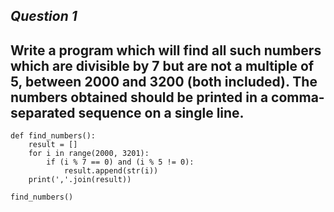 *Question 1*
------------
Write a program which will find all such numbers which are divisible by 7 but are not a multiple of 5, between 2000 and 3200 (both included).
The numbers obtained should be printed in a comma-separated sequence on a single line.
------------
```python3
def find_numbers():
    result = []
    for i in range(2000, 3201):
        if (i % 7 == 0) and (i % 5 != 0):
            result.append(str(i))
    print(','.join(result))

find_numbers()
```